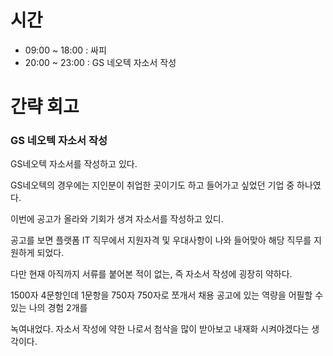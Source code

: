 # 시간

- 09:00 ~ 18:00 : 싸피
- 20:00 ~ 23:00 : GS 네오텍 자소서 작성

# 간략 회고

### GS 네오텍 자소서 작성

GS네오텍 자소서를 작성하고 있다.

GS네오텍의 경우에는 지인분이 취업한 곳이기도 하고 들어가고 싶었던 기업 중 하나였다.

이번에 공고가 올라와 기회가 생겨 자소서를 작성하고 있디.

공고를 보면 플랫폼 IT 직무에서 지원자격 및 우대사항이 나와 들어맞아 해당 직무를 지원하게 되었다.

다만 현재 아직까지 서류를 붙어본 적이 없는, 즉 자소서 작성에 굉장히 약하다.

1500자 4문항인데 1문항을 750자 750자로 쪼개서 채용 공고에 있는 역량을 어필할 수 있는 나의 경험 2개를

녹여내었다. 자소서 작성에 약한 나로서 첨삭을 많이 받아보고 내재화 시켜야겠다는 생각이다.
